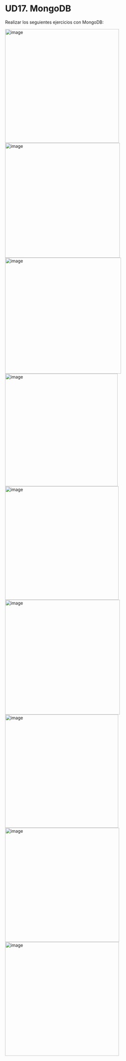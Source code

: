 # UD17. MongoDB
Realizar los seguientes ejercicios con MongoDB:

<img width="371" alt="image" src="https://user-images.githubusercontent.com/110301198/228219292-229dfa8a-39e3-4050-81e9-6d07951aff93.png">
<img width="374" alt="image" src="https://user-images.githubusercontent.com/110301198/228219350-a44f5223-c2e7-4e13-9fcd-214e07346398.png">
<img width="378" alt="image" src="https://user-images.githubusercontent.com/110301198/228218758-2971df46-e7da-47db-a7fa-188d6e120e7f.png">
<img width="367" alt="image" src="https://user-images.githubusercontent.com/110301198/228218817-abefb353-c6d2-42eb-893a-9410f0db9065.png">
<img width="370" alt="image" src="https://user-images.githubusercontent.com/110301198/228218866-48b44a66-f143-425a-a589-5cc8abd0d0f5.png">
<img width="374" alt="image" src="https://user-images.githubusercontent.com/110301198/228218915-12c9b58f-5e91-4f0d-9ab4-93c30f47c5b7.png">
<img width="369" alt="image" src="https://user-images.githubusercontent.com/110301198/228218972-6d47a2c5-de0f-4bf6-9fd9-a9d9a34bdf73.png">
<img width="372" alt="image" src="https://user-images.githubusercontent.com/110301198/228219024-3feb82f8-a5f7-4907-97c5-9a2f37e2d2f0.png">
<img width="371" alt="image" src="https://user-images.githubusercontent.com/110301198/228219098-088988a4-9c8a-4a6d-85e2-d97f98c73344.png">

